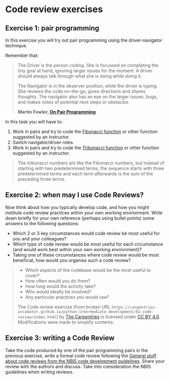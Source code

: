 # Code review exercises

## Exercise 1: pair programming

In this exercise you will try out pair programming using the driver-navigator technique.

Remember that:

> The Driver is the person coding. She is focussed on completing the tiny goal at hand, ignoring larger issues for the moment. A driver should always talk through what she is doing while doing it.
>
> The Navigator is in the observer position, while the driver is typing. She reviews the code on-the-go, gives directions and shares thoughts. The navigator also has an eye on the larger issues, bugs, and makes notes of potential next steps or obstacles.
>
> **Martin Fowler, [On Pair Programming](https://martinfowler.com/articles/on-pair-programming.html)**

In this task you will have to:

1. Work in pairs and try to code the [Fibonacci function](https://en.wikipedia.org/wiki/Fibonacci_number) or other function suggested by an instructor.
2. Switch navigator/driver roles.
3. Work in pairs and try to code the [Tribonacci function](https://en.wikipedia.org/wiki/Generalizations_of_Fibonacci_numbers#Tribonacci_numbers) or other function suggested by an instructor.

  > The tribonacci numbers are like the Fibonacci numbers, but instead of starting with two predetermined terms, the sequence starts with three predetermined terms and each term afterwards is the sum of the preceding three terms.

## Exercise 2: when may I use Code Reviews?

Now think about how you typically develop code, and how you might institute code review practices within your own working environment. Write down briefly for your own reference (perhaps using bullet points) some answers to the following questions:

- Which 2 or 3 key circumstances would code review be most useful for you and your colleagues?
- Which type of code review would be most useful for each circumstance (and would work best within your own working environment)?
- Taking one of these circumstances where code review would be most beneficial, how would you organise such a code review?

> - Which aspects of the codebase would be the most useful to cover?
> - How often would you do them?
> - How long would the activity take?
> - Who would ideally be involved?
> - Any particular practices you would use?
>
> The Code review exercise (from broken URL `https://carpentries-incubator.github.io/python-intermediate-development/41-code-review/index.html`)
> by [The Carpentries](https://carpentries.org/) is licensed under [CC BY 4.0](http://creativecommons.org/licenses/by/4.0/). Modifications were made to simplify contents.

## Exercise 3: writing a Code Review

Take the code produced by one of the pair programming pairs in the previous exercise, write a formal code review following the [General stuff about code reviews from the NBIS code development guidelines](https://github.com/NBISweden/development-guidelines#general-stuff-about-code-reviews). Share your review with the authors and discuss. Take into consideration the NBIS guidelines when writing reviews.
